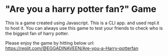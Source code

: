 # "Are you a harry potter fan?" Game

This is a game created using Javascript. This is a CLI app. and used repl.it to host it. You can always use this game to test your friends to check who is the biggest fan of harry potter.

Please enjoy the game by hitting below url: https://replit.com/@EGGADINAVEEN/Are-you-a-Harry-potterfan
